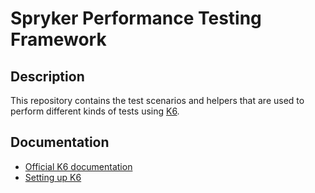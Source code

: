 # Spryker Performance Testing Framework

## Description

This repository contains the test scenarios and helpers that are used to perform different kinds of tests using [K6](https://k6.io/).

## Documentation

* [Official K6 documentation](https://k6.io/docs/)
* [Setting up K6](https://k6.io/docs/get-started/installation/)
